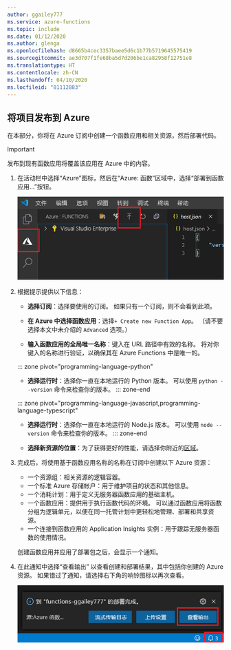 ```yaml
---
author: ggailey777
ms.service: azure-functions
ms.topic: include
ms.date: 01/12/2020
ms.author: glenga
ms.openlocfilehash: d8665b4cec3357baee5d6c1b77b5719645575419
ms.sourcegitcommit: ae3d707f1fe68ba5d7d206be1ca82958f12751e8
ms.translationtype: HT
ms.contentlocale: zh-CN
ms.lasthandoff: 04/10/2020
ms.locfileid: "81112883"
---
```

## <a name="publish-the-project-to-azure"></a>将项目发布到 Azure

在本部分，你将在 Azure 订阅中创建一个函数应用和相关资源，然后部署代码。 

> [!IMPORTANT]
> 发布到现有函数应用将覆盖该应用在 Azure 中的内容。 


1. 在活动栏中选择“Azure”图标，然后在“Azure:  函数”区域中，选择“部署到函数应用...”按钮。 

    ![将项目发布到 Azure](media/functions-publish-project-vscode/function-app-publish-project.png)

1. 根据提示提供以下信息：

    + **选择订阅**：选择要使用的订阅。 如果只有一个订阅，则不会看到此项。

    + **在 Azure 中选择函数应用**：选择`+ Create new Function App`。 （请不要选择本文中未介绍的 `Advanced` 选项。）
      
    + **输入函数应用的全局唯一名称**：键入在 URL 路径中有效的名称。 将对你键入的名称进行验证，以确保其在 Azure Functions 中是唯一的。 
    
    ::: zone pivot="programming-language-python"
    + **选择运行时**：选择你一直在本地运行的 Python 版本。 可以使用 `python --version` 命令来检查你的版本。
    ::: zone-end

    ::: zone pivot="programming-language-javascript,programming-language-typescript"
    + **选择运行时**：选择你一直在本地运行的 Node.js 版本。 可以使用 `node --version` 命令来检查你的版本。
    ::: zone-end

    + **选择新资源的位置**：为了获得更好的性能，请选择你附近的[区域](https://azure.microsoft.com/regions/)。 
    
1.  完成后，将使用基于函数应用名称的名称在订阅中创建以下 Azure 资源：
    
    + 一个资源组：相关资源的逻辑容器。
    + 一个标准 Azure 存储帐户：用于维护项目的状态和其他信息。
    + 一个消耗计划：用于定义无服务器函数应用的基础主机。 
    + 一个函数应用：提供用于执行函数代码的环境。 可以通过函数应用将函数分组为逻辑单元，以便在同一托管计划中更轻松地管理、部署和共享资源。
    + 一个连接到函数应用的 Application Insights 实例：用于跟踪无服务器函数的使用情况。

    创建函数应用并应用了部署包之后，会显示一个通知。 
    
1. 在此通知中选择“查看输出”  以查看创建和部署结果，其中包括你创建的 Azure 资源。 如果错过了通知，请选择右下角的响铃图标以再次查看。

    ![创建完成通知](media/functions-publish-project-vscode/function-create-notifications.png)
